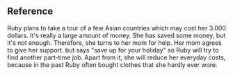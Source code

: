 ## Reference
Ruby plans to take a tour of a few Asian countries which may cost her 3.000 dollars.
It's really a large amount of money. She has saved some money, but it's not enough. Therefore, she turns to her mom for help. Her mom agrees to give her support.
but says "save up for your holiday" so Ruby will try to find another part-time job.
Apart from it, she will reduce her everyday costs, because in the past Ruby often bought clothes that she hardly ever wore.
